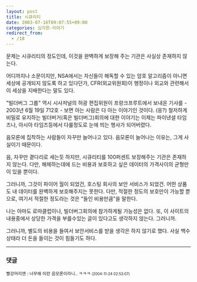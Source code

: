 ```yaml
---
layout: post
title: 시큐리티
date: 2003-07-16T09:07:55+09:00
categories: 심각한-이야기
redirect_from:
  - /18
---
```


문제는 시큐리티의 정도인데, 이것을 완벽하게 보장해 주는 기관은 사실상 존재하지 않는다.

어디까지나 소문이지만, NSA에서는 자신들이 해독할 수 있는 암호 알고리즘이 아니면 세상에 공개되지 않도록 하고 있다던가, CFR(외교위원회)이 행정이나 외교와 관련해서 이 세상을 지배한다는 말도 있다.

"빌더버그 그룹" 역시 시사저널의 허광 편집위원이 프랑크프루트에서 보내온 기사를 - 2003년 6월 19일 712호 - 보면 아는 사람은 다 아는 이야기인 것이다. (응?) 철저하게 비밀로 유지하는 빌더버거(혹은 빌더버그)회의에 대한 이야기는 이제는 파이낸셜 타임즈나, 아시아 타임즈등에서 다룰정도로 눈에 띄는 행사가 되어버렸다.

음모론에 집착하는 사람들이 자꾸만 늘어나고 있다. 음모론이 늘어나는 이유는, 그게 사실이기 때문이다.

음, 자꾸만 곁다리로 세는듯 하지만, 시큐리티를 100퍼센트 보장해주는 기관은 존재하지 않는다. 다만, 해체하는데에 드는 비용과 보호하고 싶은 데이터의 가격사이의 균형만이 있을 뿐이다.

그러니까, 그것이 파이어 월이 되었건, 호스팅 회사의 보안 서비스가 되었건. 어떤 상품도 내 데이터를 완벽하게 보호해주지는 못한다. 다만, 적절한 정도의 보호만이 가능할 뿐으로, 여기서 적절한 정도라는 것은 "들인 비용만큼"을 말한다.

나는 아마도 로마클럽이나, 빌더버그회의에 참가하게될 가능성은 없다. 또, 이 사이트의 내용중에서 상당한 가격을 부를수있는 글이 있다고도 생각하지 않는다. 그러니까.

그러니까, 별도의 비용을 들여서 보안서비스를 받을 생각은 하지 않기로 했다. 사실 백수 상태라 더 돈을 들이는 것이 힘들기도 하다.

* * *

### 댓글



<!--- cmt:28 --->
<!--- mail: --->
<!--- parent:0 --->

<small class=comment>빨강머리앤 : 너무해 이런 음모론이라니.. ㅋㅋㅋ <small>(2004-11-24 02:53:07)</small></small>

